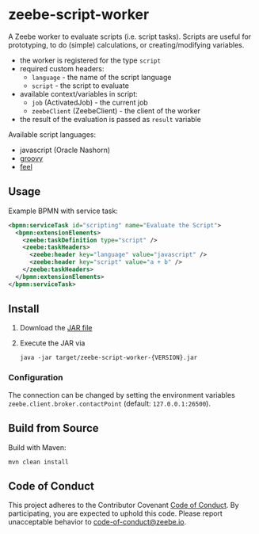 # zeebe-script-worker

A Zeebe worker to evaluate scripts (i.e. script tasks). Scripts are useful for prototyping, to do (simple) calculations, or creating/modifying variables.

* the worker is registered for the type `script`
* required custom headers:
  * `language` - the name of the script language
  * `script` - the script to evaluate
* available context/variables in script:
  * `job` (ActivatedJob) - the current job
  * `zeebeClient` (ZeebeClient) - the client of the worker
* the result of the evaluation is passed as `result` variable   

Available script languages:
* javascript (Oracle Nashorn)
* [groovy](http://groovy-lang.org/)
* [feel](https://github.com/camunda/feel-scala)

## Usage

Example BPMN with service task:

```xml
<bpmn:serviceTask id="scripting" name="Evaluate the Script">
  <bpmn:extensionElements>
    <zeebe:taskDefinition type="script" />
    <zeebe:taskHeaders>
      <zeebe:header key="language" value="javascript" />
      <zeebe:header key="script" value="a + b" />
    </zeebe:taskHeaders>
  </bpmn:extensionElements>
</bpmn:serviceTask>
```

## Install

1) Download the [JAR file](https://github.com/zeebe-io/zeebe-script-worker/releases) 

2) Execute the JAR via

    `java -jar target/zeebe-script-worker-{VERSION}.jar`

### Configuration

The connection can be changed by setting the environment variables `zeebe.client.broker.contactPoint` (default: `127.0.0.1:26500`).

## Build from Source

Build with Maven:
    
`mvn clean install`

## Code of Conduct

This project adheres to the Contributor Covenant [Code of
Conduct](/CODE_OF_CONDUCT.md). By participating, you are expected to uphold
this code. Please report unacceptable behavior to code-of-conduct@zeebe.io.
